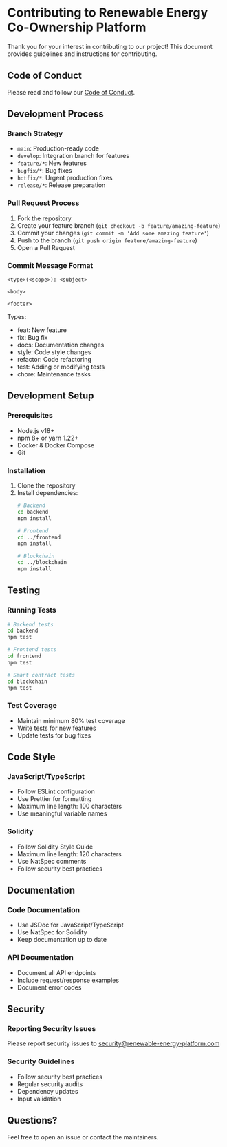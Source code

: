 # Contributing to Renewable Energy Co-Ownership Platform

Thank you for your interest in contributing to our project! This document provides guidelines and instructions for contributing.

## Code of Conduct

Please read and follow our [Code of Conduct](CODE_OF_CONDUCT.md).

## Development Process

### Branch Strategy
- `main`: Production-ready code
- `develop`: Integration branch for features
- `feature/*`: New features
- `bugfix/*`: Bug fixes
- `hotfix/*`: Urgent production fixes
- `release/*`: Release preparation

### Pull Request Process
1. Fork the repository
2. Create your feature branch (`git checkout -b feature/amazing-feature`)
3. Commit your changes (`git commit -m 'Add some amazing feature'`)
4. Push to the branch (`git push origin feature/amazing-feature`)
5. Open a Pull Request

### Commit Message Format
```
<type>(<scope>): <subject>

<body>

<footer>
```

Types:
- feat: New feature
- fix: Bug fix
- docs: Documentation changes
- style: Code style changes
- refactor: Code refactoring
- test: Adding or modifying tests
- chore: Maintenance tasks

## Development Setup

### Prerequisites
- Node.js v18+
- npm 8+ or yarn 1.22+
- Docker & Docker Compose
- Git

### Installation
1. Clone the repository
2. Install dependencies:
   ```bash
   # Backend
   cd backend
   npm install

   # Frontend
   cd ../frontend
   npm install

   # Blockchain
   cd ../blockchain
   npm install
   ```

## Testing

### Running Tests
```bash
# Backend tests
cd backend
npm test

# Frontend tests
cd frontend
npm test

# Smart contract tests
cd blockchain
npm test
```

### Test Coverage
- Maintain minimum 80% test coverage
- Write tests for new features
- Update tests for bug fixes

## Code Style

### JavaScript/TypeScript
- Follow ESLint configuration
- Use Prettier for formatting
- Maximum line length: 100 characters
- Use meaningful variable names

### Solidity
- Follow Solidity Style Guide
- Maximum line length: 120 characters
- Use NatSpec comments
- Follow security best practices

## Documentation

### Code Documentation
- Use JSDoc for JavaScript/TypeScript
- Use NatSpec for Solidity
- Keep documentation up to date

### API Documentation
- Document all API endpoints
- Include request/response examples
- Document error codes

## Security

### Reporting Security Issues
Please report security issues to security@renewable-energy-platform.com

### Security Guidelines
- Follow security best practices
- Regular security audits
- Dependency updates
- Input validation

## Questions?

Feel free to open an issue or contact the maintainers.

